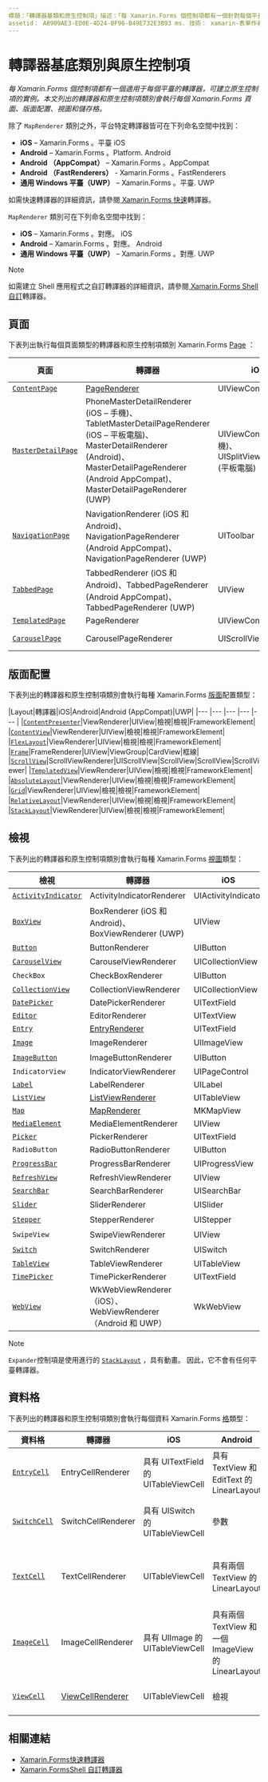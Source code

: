 ```yaml
---
標題：「轉譯器基類和原生控制項」描述：「每 Xamarin.Forms 個控制項都有一個針對每個平臺的轉譯器，可建立原生控制項的實例。 本文列出的轉譯器和原生控制項類別，會執行每個 Xamarin.Forms 頁面、版面配置、視圖和儲存格。」
assetid： A8909AE3-ED0E-4D24-BF96-B49E732E3B93 ms. 技術： xamarin-表單作者： davidbritch ms. author： dabritch ms. 日期：04/17/2020 否-loc： [ Xamarin.Forms ， Xamarin.Essentials ]
---
```


# <a name="renderer-base-classes-and-native-controls"></a>轉譯器基底類別與原生控制項

_每 Xamarin.Forms 個控制項都有一個適用于每個平臺的轉譯器，可建立原生控制項的實例。本文列出的轉譯器和原生控制項類別會執行每個 Xamarin.Forms 頁面、版面配置、視圖和儲存格。_

除了 `MapRenderer` 類別之外，平台特定轉譯器皆可在下列命名空間中找到：

- **iOS** – Xamarin.Forms 。平臺 iOS
- **Android** – Xamarin.Forms 。Platform. Android
- **Android （AppCompat）** – Xamarin.Forms 。AppCompat
- **Android （FastRenderers）**  -  Xamarin.Forms 。FastRenderers
- **通用 Windows 平臺（UWP）** – Xamarin.Forms 。平臺. UWP

如需快速轉譯器的詳細資訊，請參閱[ Xamarin.Forms 快速](~/xamarin-forms/internals/fast-renderers.md)轉譯器。

`MapRenderer` 類別可在下列命名空間中找到：

- **iOS** – Xamarin.Forms 。對應。 iOS
- **Android** – Xamarin.Forms 。對應。 Android
- **通用 Windows 平臺（UWP）** – Xamarin.Forms 。對應. UWP

> [!NOTE]
> 如需建立 Shell 應用程式之自訂轉譯器的詳細資訊，請參閱[ Xamarin.Forms Shell 自訂](~/xamarin-forms/app-fundamentals/shell/customrenderers.md)轉譯器。

## <a name="pages"></a>頁面

下表列出執行每個頁面類型的轉譯器和原生控制項類別 Xamarin.Forms [Page](~/xamarin-forms/user-interface/controls/pages.md) ：

|頁面|轉譯器|iOS|Android|Android (AppCompat)|UWP|
|--- |--- |--- |--- |--- |--- |
|[`ContentPage`](xref:Xamarin.Forms.ContentPage)|[PageRenderer](~/xamarin-forms/app-fundamentals/custom-renderer/contentpage.md)|UIViewController|ViewGroup||FrameworkElement|
|[`MasterDetailPage`](xref:Xamarin.Forms.MasterDetailPage)|PhoneMasterDetailRenderer (iOS – 手機)、TabletMasterDetailPageRenderer (iOS – 平板電腦)、MasterDetailRenderer (Android)、MasterDetailPageRenderer (Android AppCompat)、MasterDetailPageRenderer (UWP)|UIViewController (手機)、UISplitViewController (平板電腦)|DrawerLayout (v4)|DrawerLayout (v4)|FrameworkElement (自訂控制項)|
|[`NavigationPage`](xref:Xamarin.Forms.NavigationPage)|NavigationRenderer (iOS 和 Android)、NavigationPageRenderer (Android AppCompat)、NavigationPageRenderer (UWP)|UIToolbar|ViewGroup|ViewGroup|FrameworkElement (自訂控制項)|
|[`TabbedPage`](xref:Xamarin.Forms.TabbedPage)|TabbedRenderer (iOS 和 Android)、TabbedPageRenderer (Android AppCompat)、TabbedPageRenderer (UWP)|UIView|ViewPager|ViewPager|FrameworkElement (樞紐)|
|[`TemplatedPage`](xref:Xamarin.Forms.TemplatedPage)|PageRenderer|UIViewController|ViewGroup||FrameworkElement|
|[`CarouselPage`](xref:Xamarin.Forms.CarouselPage)|CarouselPageRenderer|UIScrollView|ViewPager|ViewPager|FrameworkElement (FlipView)|

## <a name="layouts"></a>版面配置

下表列出的轉譯器和原生控制項類別會執行每種 Xamarin.Forms [版面](~/xamarin-forms/user-interface/controls/layouts.md)配置類型：

|Layout|轉譯器|iOS|Android|Android (AppCompat)|UWP|
|--- |--- |--- |--- |--- |
|[`ContentPresenter`](xref:Xamarin.Forms.ContentPresenter)|ViewRenderer|UIView|檢視|檢視|FrameworkElement|
|[`ContentView`](xref:Xamarin.Forms.ContentView)|ViewRenderer|UIView|檢視|檢視|FrameworkElement|
|[`FlexLayout`](xref:Xamarin.Forms.FlexLayout)|ViewRenderer|UIView|檢視|檢視|FrameworkElement|
|[`Frame`](xref:Xamarin.Forms.Frame)|FrameRenderer|UIView|ViewGroup|CardView|框線|
|[`ScrollView`](xref:Xamarin.Forms.ScrollView)|ScrollViewRenderer|UIScrollView|ScrollView|ScrollView|ScrollViewer|
|[`TemplatedView`](xref:Xamarin.Forms.TemplatedView)|ViewRenderer|UIView|檢視|檢視|FrameworkElement|
|[`AbsoluteLayout`](xref:Xamarin.Forms.AbsoluteLayout)|ViewRenderer|UIView|檢視|檢視|FrameworkElement|
|[`Grid`](xref:Xamarin.Forms.Grid)|ViewRenderer|UIView|檢視|檢視|FrameworkElement|
|[`RelativeLayout`](xref:Xamarin.Forms.RelativeLayout)|ViewRenderer|UIView|檢視|檢視|FrameworkElement|
|[`StackLayout`](xref:Xamarin.Forms.StackLayout)|ViewRenderer|UIView|檢視|檢視|FrameworkElement|

## <a name="views"></a>檢視

下表列出的轉譯器和原生控制項類別會執行每種 Xamarin.Forms [視圖](~/xamarin-forms/user-interface/controls/views.md)類型：

|檢視|轉譯器|iOS|Android|Android (AppCompat)|UWP|
|--- |--- |--- |--- |--- |--- |
|[`ActivityIndicator`](xref:Xamarin.Forms.ActivityIndicator)|ActivityIndicatorRenderer|UIActivityIndicator|進度列||進度列|
|[`BoxView`](xref:Xamarin.Forms.BoxView)|BoxRenderer (iOS 和 Android)、BoxViewRenderer (UWP)|UIView|ViewGroup||矩形|
|[`Button`](xref:Xamarin.Forms.Button)|ButtonRenderer|UIButton|按鈕|AppCompatButton|按鈕|
|[`CarouselView`](xref:Xamarin.Forms.CarouselView)|CarouselViewRenderer|UICollectionView||RecyclerView|ListViewBase|
|`CheckBox`|CheckBoxRenderer|UIButton||AppCompatCheckBox|核取方塊|
|[`CollectionView`](xref:Xamarin.Forms.CollectionView)|CollectionViewRenderer|UICollectionView||RecyclerView|ListViewBase|
|[`DatePicker`](xref:Xamarin.Forms.DatePicker)|DatePickerRenderer|UITextField|EditText||DatePicker|
|[`Editor`](xref:Xamarin.Forms.Editor)|EditorRenderer|UITextView|EditText||TextBox|
|[`Entry`](xref:Xamarin.Forms.Entry)|[EntryRenderer](~/xamarin-forms/app-fundamentals/custom-renderer/entry.md)|UITextField|EditText||TextBox|
|[`Image`](xref:Xamarin.Forms.Image)|ImageRenderer|UIImageView|ImageView||映像|
|[`ImageButton`](xref:Xamarin.Forms.ImageButton)|ImageButtonRenderer|UIButton||AppCompatImageButton|按鈕|
|`IndicatorView`|IndicatorViewRenderer|UIPageControl||LinearLayout||
|[`Label`](xref:Xamarin.Forms.Label)|LabelRenderer|UILabel|TextView||TextBlock|
|[`ListView`](xref:Xamarin.Forms.ListView)|[ListViewRenderer](~/xamarin-forms/app-fundamentals/custom-renderer/listview.md)|UITableView|ListView||ListView|
|[`Map`](xref:Xamarin.Forms.Maps.Map)|[MapRenderer](~/xamarin-forms/app-fundamentals/custom-renderer/map-pin.md)|MKMapView|MapView||MapControl|
|[`MediaElement`](xref:Xamarin.Forms.MediaElement)|MediaElementRenderer|UIView||VideoView|MediaElement|
|[`Picker`](xref:Xamarin.Forms.Picker)|PickerRenderer|UITextField|EditText|EditText|ComboBox|
|`RadioButton`|RadioButtonRenderer|UIButton||AppCompatRadioButton|RadioButton|
|[`ProgressBar`](xref:Xamarin.Forms.ProgressBar)|ProgressBarRenderer|UIProgressView|進度列||進度列|
|[`RefreshView`](xref:Xamarin.Forms.RefreshView)|RefreshViewRenderer|UIView||SwipeRefreshLayout|RefreshContainer|
|[`SearchBar`](xref:Xamarin.Forms.SearchBar)|SearchBarRenderer|UISearchBar|SearchView||AutoSuggestBox|
|[`Slider`](xref:Xamarin.Forms.Slider)|SliderRenderer|UISlider|SeekBar||滑桿|
|[`Stepper`](xref:Xamarin.Forms.Stepper)|StepperRenderer|UIStepper|LinearLayout||控制|
|`SwipeView`|SwipeViewRenderer|UIView||檢視|SwipeControl|
|[`Switch`](xref:Xamarin.Forms.Switch)|SwitchRenderer|UISwitch|參數|SwitchCompat|ToggleSwitch|
|[`TableView`](xref:Xamarin.Forms.TableView)|TableViewRenderer|UITableView|ListView||ListView|
|[`TimePicker`](xref:Xamarin.Forms.TimePicker)|TimePickerRenderer|UITextField|EditText||TimePicker|
|[`WebView`](xref:Xamarin.Forms.WebView)|WkWebViewRenderer （iOS）、WebViewRenderer （Android 和 UWP）|WkWebView|WebView||WebView|

> [!NOTE]
> `Expander`控制項是使用進行的 [`StackLayout`](xref:Xamarin.Forms.StackLayout) ，具有動畫。 因此，它不會有任何平臺轉譯器。

## <a name="cells"></a>資料格

下表列出的轉譯器和原生控制項類別會執行每個資料 Xamarin.Forms [格](~/xamarin-forms/user-interface/controls/cells.md)類型：

|資料格|轉譯器|iOS|Android|UWP|
|--- |--- |--- |--- |--- |
|[`EntryCell`](xref:Xamarin.Forms.EntryCell)|EntryCellRenderer|具有 UITextField 的 UITableViewCell|具有 TextView 和 EditText 的 LinearLayout|具有 TextBox 的 DataTemplate|
|[`SwitchCell`](xref:Xamarin.Forms.SwitchCell)|SwitchCellRenderer|具有 UISwitch 的 UITableViewCell|參數|具有 Grid 的 DataTemplate，包含 TextBlock 和 ToggleSwitch|
|[`TextCell`](xref:Xamarin.Forms.TextCell)|TextCellRenderer|UITableViewCell|具有兩個 TextView 的 LinearLayout|具有 StackPanel 的 DataTemplate，包含兩個 TextBlock|
|[`ImageCell`](xref:Xamarin.Forms.ImageCell)|ImageCellRenderer|具有 UIImage 的 UITableViewCell|具有兩個 TextView 和一個 ImageView 的 LinearLayout|具有 Grid 的 DataTemplate，包含一個 Image 和兩個 TextBlock|
|[`ViewCell`](xref:Xamarin.Forms.ViewCell)|[ViewCellRenderer](~/xamarin-forms/app-fundamentals/custom-renderer/viewcell.md)|UITableViewCell|檢視|具有 ContentPresenter 的 DataTemplate|

## <a name="related-links"></a>相關連結

- [Xamarin.Forms快速轉譯器](~/xamarin-forms/internals/fast-renderers.md)
- [Xamarin.FormsShell 自訂轉譯器](~/xamarin-forms/app-fundamentals/shell/customrenderers.md)
